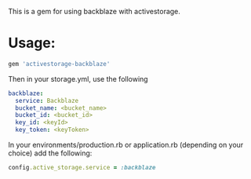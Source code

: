 This is a gem for using backblaze with activestorage.

# Usage:

```ruby
gem 'activestorage-backblaze'
```

Then in your storage.yml, use the following

```yaml
backblaze:
  service: Backblaze
  bucket_name: <bucket_name>
  bucket_id: <bucket_id>
  key_id: <keyId>
  key_token: <keyToken>
```

In your environments/production.rb or application.rb (depending on your choice) add the following:

```ruby
config.active_storage.service = :backblaze
```
